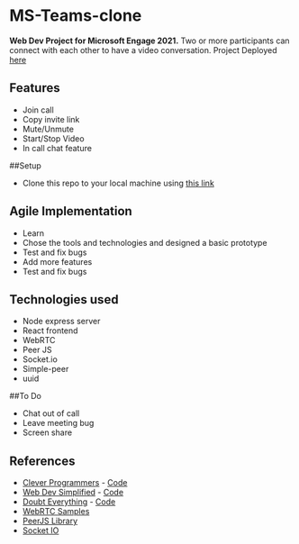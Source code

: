 # MS-Teams-clone
**Web Dev Project for Microsoft Engage 2021.**
Two or more participants can connect with each other to have a video conversation.
Project Deployed [here](https://ms-teams-clone-1997.herokuapp.com/4ece613f-a86c-4e66-adbc-01f5ffee8db6)

## Features
* Join call
* Copy invite link
* Mute/Unmute 
* Start/Stop Video
* In call chat feature

##Setup
* Clone this repo to your local machine using [this link]()

## Agile Implementation
* Learn
* Chose the tools and technologies and designed a basic prototype
* Test and fix bugs
* Add more features 
* Test and fix bugs

## Technologies used
* Node express server
* React frontend
* WebRTC
* Peer JS
* Socket.io
* Simple-peer
* uuid

##To Do
* Chat out of call
* Leave meeting bug
* Screen share

## References
* [Clever Programmers](https://youtu.be/ZVznzY7EjuY) - [Code](https://github.com/CleverProgrammers/nodejs-zoom-clone)
* [Web Dev Simplified](https://youtu.be/DvlyzDZDEq4) - [Code](https://github.com/WebDevSimplified/Zoom-Clone-With-WebRTC)
* [Doubt Everything](https://youtu.be/KLCcCTFivhM) - [Code](https://github.com/Vinnu1/simple-videochat-webrtc)
* [WebRTC Samples](https://github.com/webrtc/samples)
* [PeerJS Library](https://peerjs.com/)
* [Socket IO](https://socket.io/)
